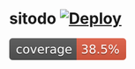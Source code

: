 # sitodo [![Deploy](https://github.com/fadhluli/sitodo/actions/workflows/dpl.yml/badge.svg)](https://github.com/fadhluli/sitodo/actions/workflows/dpl.yml)
![Coverage](.github/badges/jacoco.svg)
